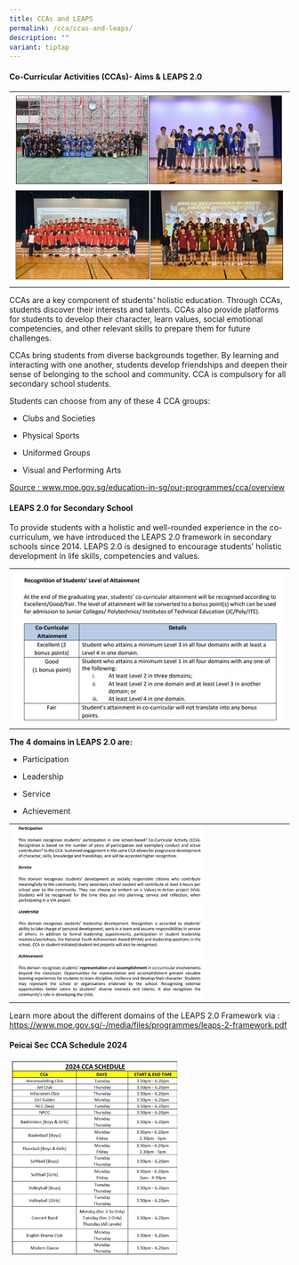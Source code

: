```yaml
---
title: CCAs and LEAPS
permalink: /cca/ccas-and-leaps/
description: ""
variant: tiptap
---
```

<h4><strong>Co-Curricular Activities (CCAs)- Aims &amp; LEAPS 2.0</strong></h4><table><tbody><tr><td rowspan="1" colspan="1"><div class="isomer-image-wrapper"><img style="width: 100%" height="auto" width="100%" src="/images/CCA_image_1v.jpg"></div></td></tr></tbody></table><p></p><p>CCAs are a key component of students’ holistic education. Through CCAs, students discover their interests and talents. CCAs also provide platforms for students to develop their character, learn values, social emotional competencies, and other relevant skills to prepare them for future challenges.</p><p></p><p>CCAs bring students from diverse backgrounds together. By learning and interacting with one another, students develop friendships and deepen their sense of belonging to the school and community. CCA is compulsory for all secondary school students.</p><p>Students can choose from any of these 4 CCA groups:</p><ul data-tight="true" class="tight"><li><p>Clubs and Societies</p></li><li><p>Physical Sports</p></li><li><p>Uniformed Groups</p></li><li><p>Visual and Performing Arts</p></li></ul><p><a href="https://www.moe.gov.sg/education-in-sg/our-programmes/cca/overview" rel="noopener" target="_blank">Source : www.moe.gov.sg/education-in-sg/our-programmes/cca/overview</a></p><h4>LEAPS 2.0 for Secondary School</h4><p></p><p>To provide students with a holistic and well-rounded experience in the co-curriculum, we have introduced the LEAPS 2.0 framework in secondary schools since 2014. LEAPS 2.0 is designed to encourage students’ holistic development in life skills, competencies and values.</p><table><tbody><tr><td rowspan="1" colspan="1"><div class="isomer-image-wrapper"><img style="width: 100%" height="auto" width="100%" src="/images/CCA_image_2.jpg"></div></td></tr></tbody></table><p><strong>The 4 domains in LEAPS 2.0 are:</strong></p><ul data-tight="true" class="tight"><li><p>Participation</p></li><li><p>Leadership</p></li><li><p>Service</p></li><li><p>Achievement</p></li></ul><table><tbody><tr><td rowspan="1" colspan="1"><div class="isomer-image-wrapper"><img style="width: 70%;" height="auto" width="100%" src="/images/CCA_image_3.jpg"></div></td></tr></tbody></table><p>Learn more about the different domains of the LEAPS 2.0 Framework via : <a href="https://www.moe.gov.sg/-/media/files/programmes/leaps-2-framework.pdf" rel="noopener" target="_blank">https://www.moe.gov.sg/-/media/files/programmes/leaps-2-framework.pdf</a></p><h4><strong>Peicai Sec CCA Schedule 2024</strong></h4><p></p><div class="isomer-image-wrapper"><img style="width: 60%;" height="auto" width="100%" alt="CCA Schedule 2024" src="/images/CCA/CCA_Schedule_2024.jpg"></div><p></p>